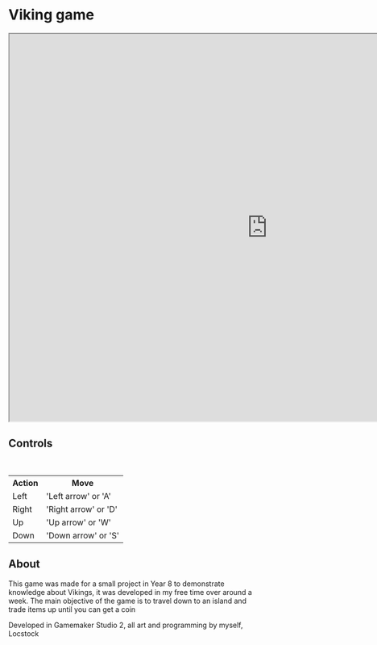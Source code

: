 # Viking game

<iframe width="1024" height="768" src="https://locstock.dev/VikingLife/"></iframe>

## Controls

<table>  
  <tr><th>Action</th> <th>Move</th>  </tr>  
  <tr> <td>Left</td>    <td>'Left arrow' or 'A'</td>   </tr>  
  <tr> <td>Right</td> <td> 'Right arrow' or 'D' </td> </tr>  
  <tr> <td>Up</td>     <td> 'Up arrow' or 'W'</td>  </tr>  
  <tr> <td>Down</td> <td> 'Down arrow' or 'S'</td>  </tr>  
</table>

## About
This game was made for a small project in Year 8 to demonstrate knowledge about Vikings, it was developed in my free time over around a week. The main objective of the game is to travel down to an island and trade items up until you can get a coin

Developed in Gamemaker Studio 2, all art and programming by myself, Locstock

